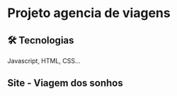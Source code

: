 # Projeto agencia de viagens

## 🛠 Tecnologias


Javascript, HTML, CSS...


## Site - Viagem dos sonhos